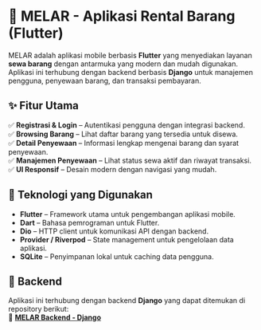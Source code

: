 # 📱 MELAR - Aplikasi Rental Barang (Flutter)  

MELAR adalah aplikasi mobile berbasis **Flutter** yang menyediakan layanan **sewa barang** dengan antarmuka yang modern dan mudah digunakan. Aplikasi ini terhubung dengan backend berbasis **Django** untuk manajemen pengguna, penyewaan barang, dan transaksi pembayaran.  

## ✨ Fitur Utama  
✅ **Registrasi & Login** – Autentikasi pengguna dengan integrasi backend.  
✅ **Browsing Barang** – Lihat daftar barang yang tersedia untuk disewa.  
✅ **Detail Penyewaan** – Informasi lengkap mengenai barang dan syarat penyewaan.  
✅ **Manajemen Penyewaan** – Lihat status sewa aktif dan riwayat transaksi.    
✅ **UI Responsif** – Desain modern dengan navigasi yang mudah.  


## 🚀 Teknologi yang Digunakan  
- **Flutter** – Framework utama untuk pengembangan aplikasi mobile.  
- **Dart** – Bahasa pemrograman untuk Flutter.  
- **Dio** – HTTP client untuk komunikasi API dengan backend.  
- **Provider / Riverpod** – State management untuk pengelolaan data aplikasi.  
- **SQLite** – Penyimpanan lokal untuk caching data pengguna.  

## 📡 Backend  
Aplikasi ini terhubung dengan backend **Django** yang dapat ditemukan di repository berikut:  
🔗 **[MELAR Backend - Django](https://github.com/muhamadazz/melar_backend)**  
